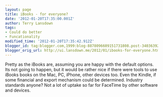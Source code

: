 ```yaml
---
layout: page
title: iBooks - for everyone?
date: '2012-01-20T17:35:00.001Z'
author: Terry Lansdown
tags:
- Could do better
- Funcationality
modified_time: '2012-01-20T17:35:42.912Z'
blogger_id: tag:blogger.com,1999:blog-8878096609151731808.post-3403639252315189723
blogger_orig_url: http://ui.lansdown.me/2012/01/ibooks-for-everyone.html
---
```


Pretty as the iBooks are, assuming you are happy with the default options. Its not going to happen, but it would be rather nice if there were tools to use iBooks books on the Mac, PC, iPhone, other devices too. Even the Kindle, if some financial and export mechanism could be determined. Industry standards anyone? Not a lot of uptake so far for FaceTime by other software and devices.